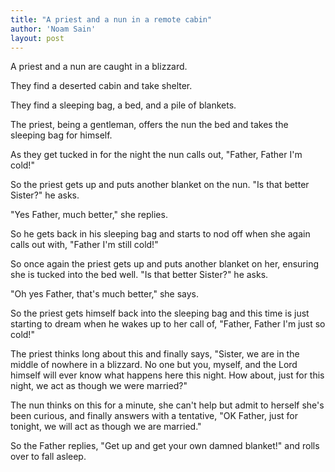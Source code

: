 ```yaml
---
title: "A priest and a nun in a remote cabin"
author: 'Noam Sain'
layout: post
---
```


A priest and a nun are caught in a blizzard.

They find a deserted cabin and take shelter.

They find a sleeping bag, a bed, and a pile of blankets.

The priest, being a gentleman, offers the nun the bed and takes the sleeping bag for himself.

As they get tucked in for the night the nun calls out, "Father, Father I'm cold!"

So the priest gets up and puts another blanket on the nun. "Is that better Sister?" he asks.

"Yes Father, much better," she replies.

So he gets back in his sleeping bag and starts to nod off when she again calls out with, "Father I'm still cold!"

So once again the priest gets up and puts another blanket on her, ensuring she is tucked into the bed well. "Is that better Sister?" he asks.

"Oh yes Father, that's much better," she says.

So the priest gets himself back into the sleeping bag and this time is just starting to dream when he wakes up to her call of, "Father, Father I'm just so cold!"

The priest thinks long about this and finally says, "Sister, we are in the middle of nowhere in a blizzard. No one but you, myself, and the Lord himself will ever know what happens here this night. How about, just for this night, we act as though we were married?"

The nun thinks on this for a minute, she can't help but admit to herself she's been curious, and finally answers with a tentative, "OK Father, just for tonight, we will act as though we are married."

So the Father replies, "Get up and get your own damned blanket!" and rolls over to fall asleep.
